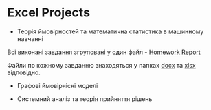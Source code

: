 # Excel Projects

- Теорія ймовiрностей та математична статистика в машинному навчанні

Всі виконані завдання згруповані у один файл -  [Homework Report](Probability_theory_and_mathematical_statistics/Probability_theory_in_machine_learning/practics/Report_Poroskun_PM-81.pdf)

Файли по кожному завданню знаходяться у папках [docx](Probability_theory_and_mathematical_statistics/Probability_theory_in_machine_learning/practics/docx) та [xlsx](Probability_theory_and_mathematical_statistics/Probability_theory_in_machine_learning/practics/xlsx) відповідно.


- Графовi ймовiрнiснi моделi



- Системний аналiз та теорiя прийняття рiшень
